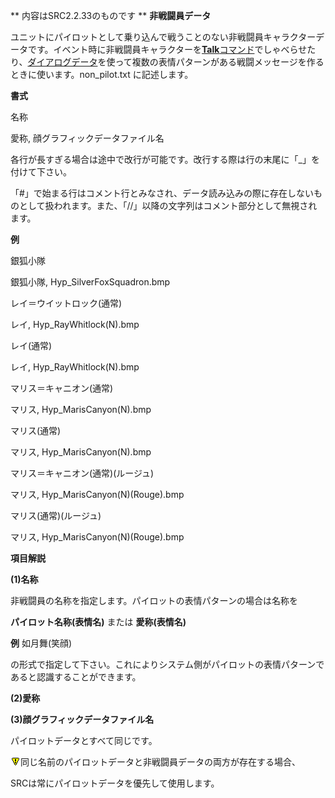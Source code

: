 ** 内容はSRC2.2.33のものです **
**非戦闘員データ**

ユニットにパイロットとして乗り込んで戦うことのない非戦闘員キャラクターデータです。イベント時に非戦闘員キャラクターを[**Talk**コマンド](Talkコマンド.md)でしゃべらせたり、[ダイアログデータ](ダイアログデータ.md)を使って複数の表情パターンがある戦闘メッセージを作るときに使います。non\_pilot.txt に記述します。

**書式**

名称

愛称, 顔グラフィックデータファイル名

各行が長すぎる場合は途中で改行が可能です。改行する際は行の末尾に「\_」を付けて下さい。

「#」で始まる行はコメント行とみなされ、データ読み込みの際に存在しないものとして扱われます。また、「//」以降の文字列はコメント部分として無視されます。

**例**

銀狐小隊

銀狐小隊, Hyp\_SilverFoxSquadron.bmp

レイ＝ウイットロック(通常)

レイ, Hyp\_RayWhitlock(N).bmp

レイ(通常)

レイ, Hyp\_RayWhitlock(N).bmp

マリス＝キャニオン(通常)

マリス, Hyp\_MarisCanyon(N).bmp

マリス(通常)

マリス, Hyp\_MarisCanyon(N).bmp

マリス＝キャニオン(通常)(ルージュ)

マリス, Hyp\_MarisCanyon(N)(Rouge).bmp

マリス(通常)(ルージュ)

マリス, Hyp\_MarisCanyon(N)(Rouge).bmp

**項目解説**

**(1)名称**

非戦闘員の名称を指定します。パイロットの表情パターンの場合は名称を

**パイロット名称(表情名)** または **愛称(表情名)**

**例** 如月舞(笑顔)

の形式で指定して下さい。これによりシステム側がパイロットの表情パターンであると認識することができます。

**(2)愛称**

**(3)顔グラフィックデータファイル名**

パイロットデータとすべて同じです。

![](../images/bm0.gif)同じ名前のパイロットデータと非戦闘員データの両方が存在する場合、

SRCは常にパイロットデータを優先して使用します。
